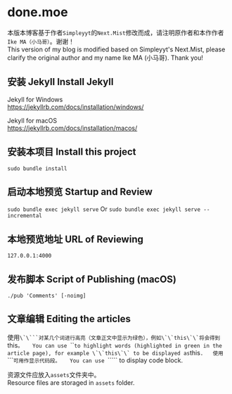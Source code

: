# done.moe

本版本博客基于作者``Simpleyyt``的``Next.Mist``修改而成，请注明原作者和本作作者``Ike MA（小马哥）``。谢谢！  
This version of my blog is modified based on Simpleyyt's Next.Mist, please clarify the original author and my name Ike MA (小马哥). Thank you!  

## 安装 Jekyll Install Jekyll

Jekyll for Windows  
https://jekyllrb.com/docs/installation/windows/  

Jekyll for macOS  
https://jekyllrb.com/docs/installation/macos/  

## 安装本项目 Install this project  
``sudo bundle install``

## 启动本地预览 Startup and Review
``sudo bundle exec jekyll serve``
Or
``sudo bundle exec jekyll serve --incremental``

## 本地预览地址 URL of Reviewing
``127.0.0.1:4000``

## 发布脚本 Script of Publishing (macOS)
``./pub 'Comments' [-noimg]``

## 文章编辑 Editing the articles
使用``\`\```对某几个词进行高亮（文章正文中显示为绿色），例如\`\`this\`\`将会得到``this``。  
You can use ``\`\``` to highlight words (highlighted in green in the article page), for example \`\`this\`\` to be displayed as ``this``.  
使用``\`\`\```可用作显示代码段。  
You can use ``\`\`\``` to display code block.  

资源文件应放入``assets``文件夹中。  
Resource files are storaged in ``assets`` folder.